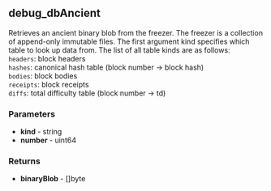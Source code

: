## debug_dbAncient
Retrieves an ancient binary blob from the freezer. The freezer is a collection of append-only immutable files. The first argument kind specifies which table to look up data from. The list of all table kinds are as follows:  
`headers`: block headers  
`hashes`: canonical hash table (block number -> block hash)  
`bodies`: block bodies  
`receipts`: block receipts  
`diffs`: total difficulty table (block number -> td)  

### Parameters
- **kind** - string
- **number** - uint64

### Returns
- **binaryBlob** - []byte